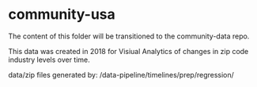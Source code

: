 # community-usa

The content of this folder will be transitioned to the community-data repo.

This data was created in 2018 for Visiual Analytics of changes in zip code industry levels over time.

data/zip files generated by: /data-pipeline/timelines/prep/regression/